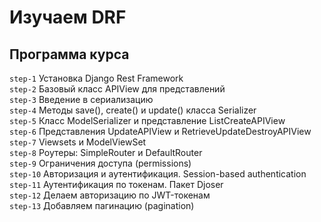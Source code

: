 # Изучаем DRF

## Программа курса	
`step-1` Установка Django Rest Framework <br>
`step-2` Базовый класс APIView для представлений <br>
`step-3` Введение в сериализацию <br>
`step-4` Методы save(), create() и update() класса Serializer <br>
`step-5` Класс ModelSerializer и представление ListCreateAPIView <br>
`step-6` Представления UpdateAPIView и RetrieveUpdateDestroyAPIView <br>
`step-7` Viewsets и ModelViewSet <br>
`step-8` Роутеры: SimpleRouter и DefaultRouter <br>
`step-9` Ограничения доступа (permissions) <br>
`step-10` Авторизация и аутентификация. Session-based authentication <br>
`step-11` Аутентификация по токенам. Пакет Djoser <br>
`step-12` Делаем авторизацию по JWT-токенам <br>
`step-13` Добавляем пагинацию (pagination) <br>
